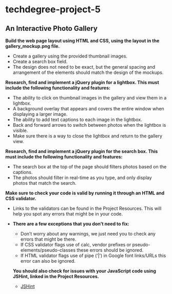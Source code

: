 # techdegree-project-5
## An Interactive Photo Gallery

**Build the web page layout using HTML and CSS, using the layout in the gallery_mockup.png file.**
* Create a gallery using the provided thumbnail images.
* Create a search box field.
* The design does not need to be exact, but the general spacing and arrangement of the elements should match the design of the mockups.

**Research, find and implement a jQuery plugin for a lightbox. This must include the following functionality and features:**
* The ability to click on thumbnail images in the gallery and view them in a lightbox.
* A background overlay that appears and covers the entire window when displaying a larger image.
* The ability to add text captions to each image in the lightbox.
* Back and forward arrows to switch between photos when the lightbox is visible.
* Make sure there is a way to close the lightbox and return to the gallery view.

**Research, find and implement a jQuery plugin for the search box. This must include the following functionality and features:**
* The search box at the top of the page should filters photos based on the captions.
* The photos should filter in real-time as you type, and only display photos that match the search.

**Make sure to check your code is valid by running it through an HTML and CSS validator.**
* Links to the validators can be found in the Project Resources. This will help you spot any errors that might be in your code.
* **There are a few exceptions that you don’t need to fix:**
  * Don’t worry about any warnings, we just need you to check any errors that might be there.
  * If CSS validator flags use of calc, vendor prefixes or pseudo-elements/pseudo-classes these errors should be ignored.
  * If HTML validator flags use of pipe (‘|’) in Google font links/URLs this error can also be ignored.

  **You should also check for issues with your JavaScript code using JSHint, linked in the Project Resources.**
  * [JSHint](http://jshint.com/)
  